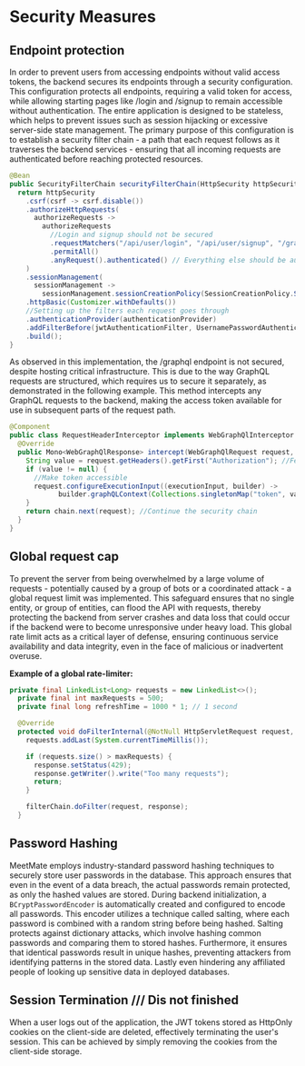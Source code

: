 # Security Measures

## Endpoint protection

In order to prevent users from accessing endpoints without valid access tokens, the backend secures its endpoints through a security configuration. This configuration protects all endpoints, requiring a valid token for access, while allowing starting pages like /login and /signup to remain accessible without authentication. The entire application is designed to be stateless, which helps to prevent issues such as session hijacking or excessive server-side state management. The primary purpose of this configuration is to establish a security filter chain - a path that each request follows as it traverses the backend services - ensuring that all incoming requests are authenticated before reaching protected resources.

```java
@Bean
public SecurityFilterChain securityFilterChain(HttpSecurity httpSecurity) throws Exception {
  return httpSecurity
    .csrf(csrf -> csrf.disable())
    .authorizeHttpRequests(
      authorizeRequests ->
        authorizeRequests
          //Login and signup should not be secured
          .requestMatchers("/api/user/login", "/api/user/signup", "/graphql/**") 
          .permitAll()
          .anyRequest().authenticated() // Everything else should be authenticated
    )
    .sessionManagement(
      sessionManagement ->
        sessionManagement.sessionCreationPolicy(SessionCreationPolicy.STATELESS))
    .httpBasic(Customizer.withDefaults())
    //Setting up the filters each request goes through
    .authenticationProvider(authenticationProvider)
    .addFilterBefore(jwtAuthenticationFilter, UsernamePasswordAuthenticationFilter.class)
    .build();
}
```

As observed in this implementation, the /graphql endpoint is not secured, despite hosting critical infrastructure. This is due to the way GraphQL requests are structured, which requires us to secure it separately, as demonstrated in the following example. This method intercepts any GraphQL requests to the backend, making the access token available for use in subsequent parts of the request path.

```java
@Component
public class RequestHeaderInterceptor implements WebGraphQlInterceptor {  
  @Override
  public Mono<WebGraphQlResponse> intercept(WebGraphQlRequest request, Chain chain) {
    String value = request.getHeaders().getFirst("Authorization"); //Fetch the token from the GraphQL request
    if (value != null) {
      //Make token accessible
      request.configureExecutionInput((executionInput, builder) ->
            builder.graphQLContext(Collections.singletonMap("token", value)).build()); 
    }
    return chain.next(request); //Continue the security chain
  }
}
```

## Global request cap
To prevent the server from being overwhelmed by a large volume of requests - potentially caused by a group of bots or a coordinated attack - a global request limit was implemented. This safeguard ensures that no single entity, or group of entities, can flood the API with requests, thereby protecting the backend from server crashes and data loss that could occur if the backend were to become unresponsive under heavy load. This global rate limit acts as a critical layer of defense, ensuring continuous service availability and data integrity, even in the face of malicious or inadvertent overuse.

**Example of a global rate-limiter:**

```java
private final LinkedList<Long> requests = new LinkedList<>();
  private final int maxRequests = 500;
  private final long refreshTime = 1000 * 1; // 1 second

  @Override
  protected void doFilterInternal(@NotNull HttpServletRequest request, @NotNull HttpServletResponse response, @NotNull FilterChain filterChain) throws ServletException, IOException {
    requests.addLast(System.currentTimeMillis());

    if (requests.size() > maxRequests) {
      response.setStatus(429);
      response.getWriter().write("Too many requests");
      return;
    }

    filterChain.doFilter(request, response);
  }
```

## Password Hashing

MeetMate employs industry-standard password hashing techniques to securely store user passwords in the database. This approach ensures that even in the event of a data breach, the actual passwords remain protected, as only the hashed values are stored. During backend initialization, a `BCryptPasswordEncoder` is automatically created and configured to encode all passwords. This encoder utilizes a technique called salting, where each password is combined with a random string before being hashed. Salting protects against dictionary attacks, which involve hashing common passwords and comparing them to stored hashes. Furthermore, it ensures that identical passwords result in unique hashes, preventing attackers from identifying patterns in the stored data. Lastly even hindering any affiliated people of looking up sensitive data in deployed databases. 

## Session Termination /// Dis not finished

When a user logs out of the application, the JWT tokens stored as HttpOnly cookies on the client-side are deleted, effectively terminating the user's session. This can be achieved by simply removing the cookies from the client-side storage.